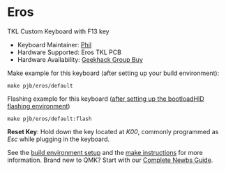 # Eros

TKL Custom Keyboard with F13 key

* Keyboard Maintainer: [Phil](https://github.com/602studios)
* Hardware Supported: Eros TKL PCB
* Hardware Availability: [Geekhack Group Buy]( https://geekhack.org/index.php?topic=115569.0)

Make example for this keyboard (after setting up your build environment):

    make pjb/eros/default

Flashing example for this keyboard ([after setting up the bootloadHID flashing environment](https://docs.qmk.fm/#/flashing_bootloadhid))

    make pjb/eros/default:flash

**Reset Key**: Hold down the key located at *K00*, commonly programmed as *Esc* while plugging in the keyboard.

See the [build environment setup](https://docs.qmk.fm/#/getting_started_build_tools) and the [make instructions](https://docs.qmk.fm/#/getting_started_make_guide) for more information. Brand new to QMK? Start with our [Complete Newbs Guide](https://docs.qmk.fm/#/newbs).

